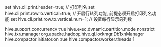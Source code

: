

set hive.cli.print.header=true; // 打印列名
set hive.cli.print.row.to.vertical=true; // 开启行转列功能, 前提必须开启打印列名功能
set hive.cli.print.row.to.vertical.num=1; // 设置每行显示的列数

<property>
    <!-- 是否开启锁机制 -->
    <name>hive.support.concurrency</name>
    <value>true</value>
</property>
<property>
    <!-- 是否开启动态分区 -->
    <name>hive.exec.dynamic.partition.mode</name>
    <value>nonstrict</value>
</property>
<property>
    <!-- 配置Hive事务 -->
    <name>hive.txn.manager</name>
    <value>org.apache.hadoop.hive.ql.lockmgr.DbTxnManager</value>
</property>
<property>
    <!-- 是否启用compactor模块 -->
    <name>hive.compactor.initiator.on</name>
    <value>true</value>
</property>
<property>
    <!-- compactor模块进程数量 -->
    <name>hive.compactor.worker.threads</name>
    <value>1</value>
</property>
